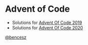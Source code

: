 # Advent of Code
- Solutions for [Advent Of Code 2019](https://adventofcode.com/2019)
- Solutions for [Advent Of Code 2020](https://adventofcode.com/2020)

[@bencesz](https://github.com/bencesz)
